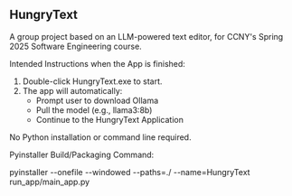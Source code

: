 ## HungryText

A group project based on an LLM-powered text editor, for CCNY's Spring 2025 Software Engineering course.

Intended Instructions when the App is finished:
1. Double-click HungryText.exe to start.
2. The app will automatically:
   - Prompt user to download Ollama
   - Pull the model (e.g., llama3:8b)
   - Continue to the HungryText Application

No Python installation or command line required.



Pyinstaller Build/Packaging Command:

pyinstaller --onefile --windowed --paths=./ --name=HungryText run_app/main_app.py
